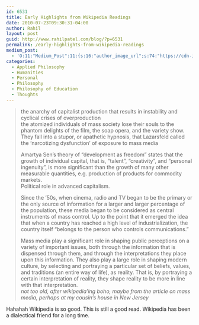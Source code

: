 ```yaml
---
id: 6531
title: Early Highlights from Wikipedia Readings
date: 2010-07-23T09:30:31-04:00
author: Rahil
layout: post
guid: http://www.rahilpatel.com/blog/?p=6531
permalink: /early-highlights-from-wikipedia-readings
medium_post:
  - 'O:11:"Medium_Post":11:{s:16:"author_image_url";s:74:"https://cdn-images-1.medium.com/fit/c/200/200/1*dmbNkD5D-u45r44go_cf0g.png";s:10:"author_url";s:28:"https://medium.com/@rahil627";s:11:"byline_name";N;s:12:"byline_email";N;s:10:"cross_link";s:2:"no";s:2:"id";s:12:"afeeb40f03ef";s:21:"follower_notification";s:3:"yes";s:7:"license";s:19:"all-rights-reserved";s:14:"publication_id";s:2:"-1";s:6:"status";s:6:"public";s:3:"url";s:82:"https://medium.com/@rahil627/early-highlights-from-wikipedia-readings-afeeb40f03ef";}'
categories:
  - Applied Philosophy
  - Humanities
  - Personal
  - Philosophy
  - Philosophy of Education
  - Thoughts
---
```

> the anarchy of capitalist production that results in instability and cyclical crises of overproduction  
> the atomized individuals of mass society lose their souls to the phantom delights of the film, the soap opera, and the variety show. They fall into a stupor, or apathetic hypnosis, that Lazarsfeld called the &#8216;narcotizing dysfunction&#8217; of exposure to mass media
> 
> Amartya Sen&#8217;s theory of &#8220;development as freedom&#8221; states that the growth of individual capital, that is, &#8220;talent&#8221;, &#8220;creativity&#8221;, and &#8220;personal ingenuity&#8221;, is more significant than the growth of many other measurable quantities, e.g. production of products for commodity markets.  
> Political role in advanced capitalism.
> 
> Since the &#8217;50s, when cinema, radio and TV began to be the primary or the only source of information for a larger and larger percentage of the population, these media began to be considered as central instruments of mass control. Up to the point that it emerged the idea that when a country has reached a high level of industrialization, the country itself &#8220;belongs to the person who controls communications.&#8221;
> 
> Mass media play a significant role in shaping public perceptions on a variety of important issues, both through the information that is dispensed through them, and through the interpretations they place upon this information. They also play a large role in shaping modern culture, by selecting and portraying a particular set of beliefs, values, and traditions (an entire way of life), as reality. That is, by portraying a certain interpretation of reality, they shape reality to be more in line with that interpretation.  
> <cite>not too old, after wikipedia&#8217;ing boho, maybe from the article on mass media, perhaps at my cousin&#8217;s house in New Jersey</cite> 

Hahahah Wikipedia is so good. This is still a good read. Wikipedia has been a dialectical friend for a long time.